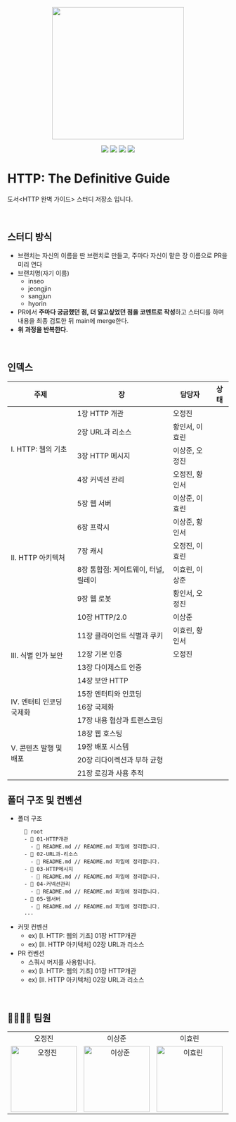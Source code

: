 <p align="center"><img width='300px' src="https://user-images.githubusercontent.com/24623403/215250157-1171a323-cef5-4e54-a5f3-258147a7597b.png"></p>
<p align='center'>
  <a href="https://github.com/Endless-Creation-32nd/HTTP-The-Definitive-Guide/issues"><img src='https://img.shields.io/github/issues/Endless-Creation-32nd/HTTP-The-Definitive-Guide'></a>
  <a href="https://github.com/Endless-Creation-32nd/HTTP-The-Definitive-Guide/pulls"><img src='https://img.shields.io/github/issues-pr/Endless-Creation-32nd/HTTP-The-Definitive-Guide'></a>
  <a href="https://github.com/Endless-Creation-32nd/HTTP-The-Definitive-Guide/graphs/contributors"><img src='https://img.shields.io/github/contributors/Endless-Creation-32nd/HTTP-The-Definitive-Guide'></a>
  <a href="https://hits.seeyoufarm.com"><img src="https://hits.seeyoufarm.com/api/count/incr/badge.svg?url=https%3A%2F%2Fgithub.com%2FEndless-Creation-32nd%2FHTTP-The-Definitive-Guide&count_bg=%2379C83D&title_bg=%23555555&icon=&icon_color=%23E7E7E7&title=hits&edge_flat=false"/></a>
</p>

# HTTP: The Definitive Guide

도서<HTTP 완벽 가이드> 스터디 저장소 입니다.

<br>

## 스터디 방식

- 브랜치는 자신의 이름을 딴 브랜치로 만들고, 주마다 자신이 맡은 장 이름으로 PR을 미리 연다
- 브랜치명(자기 이름)
  - inseo
  - jeongjin
  - sangjun
  - hyorin
- PR에서 **주마다 궁금했던 점, 더 알고싶었던 점을 코멘트로 작성**하고 스터디를 하며 내용을 최종 검토한 뒤 main에 merge한다.
- **위 과정을 반복한다.**

<br>

## 인덱스

<table>
  <thead><tr><th>주제</th><th>장</th><th>담당자</th><th>상태</th></tr></thead>
  <tbody>
    <tr>
      <td rowspan="4">I. HTTP: 웹의 기초</td>
      <td>1장 HTTP 개관</td>
      <td>오정진</td>
      <td></td>
    </tr>
    <tr>
      <td>2장 URL과 리소스</td>
      <td>황인서, 이효린</td>
      <td></td>
    </tr>
    <tr>
      <td>3장 HTTP 메시지</td>
      <td>이상준, 오정진</td>
      <td></td>
    </tr>
    <tr>
      <td>4장 커넥션 관리</td>
      <td>오정진, 황인서</td>
      <td></td>
    </tr>
    <tr>
      <td rowspan="6">II. HTTP 아키텍처</td>
      <td>5장 웹 서버</td>
      <td>이상준, 이효린</td>
      <td></td>
    </tr>
    <tr>
      <td>6장 프락시</td>
      <td>이상준, 황인서</td>
      <td></td>
    </tr>
    <tr>
      <td>7장 캐시</td>
      <td>오정진, 이효린</td>
      <td></td>
    </tr>
    <tr>
      <td>8장 통합점: 게이트웨이, 터널, 릴레이</td>
      <td>이효린, 이상준</td>
      <td></td>
    </tr>
    <tr>
      <td>9장 웹 로봇</td>
      <td>황인서, 오정진</td>
      <td></td>
    </tr>
    <tr>
      <td>10장 HTTP/2.0</td>
      <td>이상준</td>
      <td></td>
    </tr>
    <tr>
      <td rowspan="4">III. 식별 인가 보안</td>
      <td>11장 클라이언트 식별과 쿠키</td>
      <td>이효린, 황인서</td>
      <td></td>
    </tr>
    <tr>
      <td>12장 기본 인증</td>
      <td>오정진</td>
      <td></td>
    </tr>
    <tr>
      <td>13장 다이제스트 인증</td>
      <td></td>
      <td></td>
    </tr>
    <tr>
      <td>14장 보안 HTTP</td>
      <td></td>
      <td></td>
    </tr>
    <tr>
      <td rowspan="3">IV. 엔터티 인코딩 국제화</td>
      <td>15장 엔터티와 인코딩</td>
      <td></td>
      <td></td>
    </tr>
    <tr>
      <td>16장 국제화</td>
      <td></td>
      <td></td>
    </tr>
    <tr>
      <td>17장 내용 협상과 트랜스코딩</td>
      <td></td>
      <td></td>
    </tr>
    <tr>
      <td rowspan="4">V. 콘텐츠 발행 및 배포</td>
      <td>18장 웹 호스팅</td>
      <td></td>
      <td></td>
    </tr>
    <tr>
      <td>19장 배포 시스템</td>
      <td></td>
      <td></td>
    </tr>
    <tr>
      <td>20장 리다이렉션과 부하 균형</td>
      <td></td>
      <td></td>
    </tr>
    <tr>
      <td>21장 로깅과 사용 추적</td>
      <td></td>
      <td></td>
    </tr>
  </tbody>
</table>

## 폴더 구조 및 컨벤션

- 폴더 구조
  ```
    📂 root
    - 📂 01-HTTP개관
      - 📃 README.md // README.md 파일에 정리합니다.
    - 📂 02-URL과-리소스
      - 📃 README.md // README.md 파일에 정리합니다.
    - 📂 03-HTTP메시지
      - 📃 README.md // README.md 파일에 정리합니다.
    - 📂 04-커넥션관리
      - 📃 README.md // README.md 파일에 정리합니다.
    - 📂 05-웹서버
      - 📃 README.md // README.md 파일에 정리합니다.
    ...
  ```
- 커밋 컨벤션
  - ex) [I. HTTP: 웹의 기초] 01장 HTTP개관
  - ex) [II. HTTP 아키텍처] 02장 URL과 리소스
- PR 컨벤션
  - 스쿼시 머지를 사용합니다.
  - ex) [I. HTTP: 웹의 기초] 01장 HTTP개관
  - ex) [II. HTTP 아키텍처] 02장 URL과 리소스

<br>

## 👨‍👩‍👧‍👦 팀원

<table>
  <tr align="center">
    <td>오정진</td>
    <td>이상준</td>
    <td>이효린</td>
    <td>황인서</td>
  </tr>
  <tr>
    <td align="center">
      <a href="https://github.com/ojj1123"><img src="https://avatars.githubusercontent.com/u/33178048?v=4" width="150px" alt="오정진"/><br /></a>
    </td>
    <td align="center">
      <a href="https://github.com/Sangjun-man"><img src="https://avatars.githubusercontent.com/u/66112027?v=4" width="150px" alt="이상준"/><br /></a>
    </td>
    <td align="center">
      <a href="https://github.com/hyorish03"><img src="https://avatars.githubusercontent.com/u/108210492?v=4" width="150px" alt="이효린"/><br /></a>
    </td>
    <td align="center">
      <a href="https://github.com/sjsjsj1246"><img src="https://avatars.githubusercontent.com/u/24623403?v=4" width="150px" alt="황인서"/><br /></a>
    </td>
  <tr>
</table>
